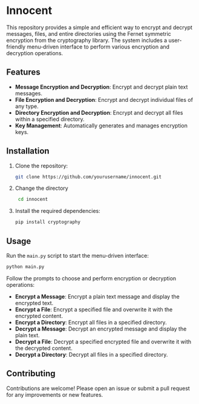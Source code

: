 # Innocent                    
  

This repository provides a simple and efficient way to encrypt and decrypt messages, files, and entire directories using the Fernet symmetric encryption from the cryptography library. The system includes a user-friendly menu-driven interface to perform various encryption and decryption operations.

## Features

- **Message Encryption and Decryption**: Encrypt and decrypt plain text messages.
- **File Encryption and Decryption**: Encrypt and decrypt individual files of any type.
- **Directory Encryption and Decryption**: Encrypt and decrypt all files within a specified directory.
- **Key Management**: Automatically generates and manages encryption keys.

## Installation

1. Clone the repository:
   ```bash
   git clone https://github.com/yourusername/innocent.git
   ```                                        
2. Change the directory
   ```bash
    cd innocent
   ```                     
  
3. Install the required dependencies:
   ```bash
   pip install cryptography
   ```

## Usage

Run the `main.py` script to start the menu-driven interface:
```bash
python main.py
```

Follow the prompts to choose and perform encryption or decryption operations:

- **Encrypt a Message**: Encrypt a plain text message and display the encrypted text.
- **Encrypt a File**: Encrypt a specified file and overwrite it with the encrypted content.
- **Encrypt a Directory**: Encrypt all files in a specified directory.
- **Decrypt a Message**: Decrypt an encrypted message and display the plain text.
- **Decrypt a File**: Decrypt a specified encrypted file and overwrite it with the decrypted content.
- **Decrypt a Directory**: Decrypt all files in a specified directory.
                                        
## Contributing

Contributions are welcome! Please open an issue or submit a pull request for any improvements or new features.
  
  
  
  
  
